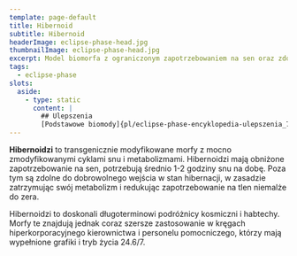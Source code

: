 ```yaml
---
template: page-default
title: Hibernoid
subtitle: Hibernoid
headerImage: eclipse-phase-head.jpg
thumbnailImage: eclipse-phase-head.jpg
excerpt: Model biomorfa z ograniczonym zapotrzebowaniem na sen oraz zdolnością hibernacji
tags:
  - eclipse-phase
slots:
  aside:
    - type: static
      content: |
        ## Ulepszenia
        [Podstawowe biomody]{pl/eclipse-phase-encyklopedia-ulepszenia_7_podstawowe-biomody}, [Wszczepka sieciowa]{pl/eclipse-phase-encyklopedia-ulepszenia_10_wszczepka}, [Stos korowy]{pl/eclipse-phase-encyklopedia-ulepszenia_11_stos-korowy}, [Regulacja zegara biologicznego]{}, [Hibernacja]{}
---
```

**Hibernoidzi** to transgenicznie modyfikowane morfy z mocno zmodyfikowanymi cyklami snu i metabolizmami. Hibernoidzi mają obniżone zapotrzebowanie na sen, potrzebują średnio 1-2 godziny snu na dobę. Poza tym są zdolne do dobrowolnego wejścia w stan hibernacji, w zasadzie zatrzymując swój metabolizm i redukując zapotrzebowanie na tlen niemalże do zera.

Hibernoidzi to doskonali długoterminowi podróżnicy kosmiczni i habtechy. Morfy te znajdują jednak coraz szersze zastosowanie w kręgach hiperkorporacyjnego kierownictwa i personelu pomocniczego, którzy mają wypełnione grafiki i tryb życia 24.6/7.